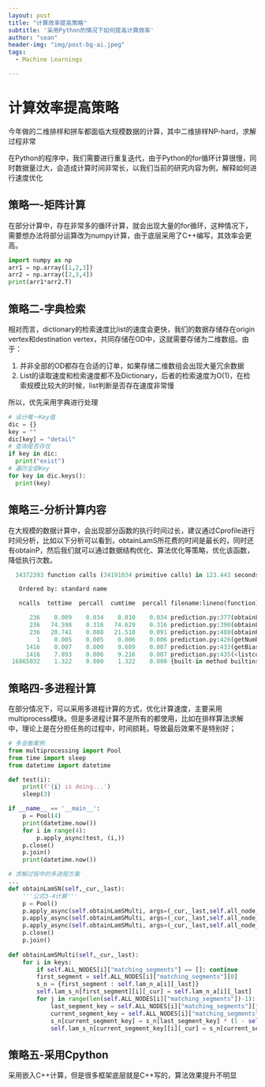 ```yaml
---
layout: post
title: "计算效率提高策略"
subtitle: '采用Python的情况下如何提高计算效率'
author: "sean"
header-img: "img/post-bg-ai.jpeg"
tags:
  - Machine Learnings

---
```


# 计算效率提高策略

今年做的二维排样和拼车都面临大规模数据的计算，其中二维排样NP-hard，求解过程非常

在Python的程序中，我们需要进行重复迭代，由于Python的for循环计算很慢，同时数据量过大，会造成计算时间非常长，以我们当前的研究内容为例，解释如何进行速度优化

## 策略一-矩阵计算

在部分计算中，存在非常多的循环计算，就会出现大量的for循环，这种情况下，需要想办法将部分运算改为numpy计算，由于底层采用了C++编写，其效率会更高。

```python
import numpy as np
arr1 = np.array([1,2,3])
arr2 = np.array([2,3,4])
print(arr1*arr2.T)
```

## 策略二-字典检索

相对而言，dictionary的检索速度比list的速度会更快，我们的数据存储存在origin vertex和destination vertex，共同存储在OD中，这就需要存储为二维数组。由于：

1. 并非全部的OD都存在合适的订单，如果存储二维数组会出现大量冗余数据
2. List的读取速度和检索速度都不及Dictionary，后者的检索速度为O(1)，在检索规模比较大的时候，list判断是否存在速度非常慢

所以，优先采用字典进行处理

```python
# 设计唯一Key值
dic = {}
key = ""
dic[key] = "detail"
# 查询是否存在
if key in dic:
  print("exist")
# 遍历全部Key
for key in dic.keys():
  print(key)
```

## 策略三-分析计算内容

在大规模的数据计算中，会出现部分函数的执行时间过长，建议通过Cprofile进行时间分析，比如以下分析可以看到，obtainLamS所花费的时间是最长的，同时还有obtainP，然后我们就可以通过数据结构优化、算法优化等策略，优化该函数，降低执行次数。

```Python
  34372393 function calls (34191034 primitive calls) in 123.443 seconds

   Ordered by: standard name

   ncalls  tottime  percall  cumtime  percall filename:lineno(function)

      236    8.009    0.034    8.010    0.034 prediction.py:377(obtainLamSDNA)
      236   74.598    0.316   74.629    0.316 prediction.py:390(obtainLamS)
      236   20.741    0.088   21.518    0.091 prediction.py:408(obtainP)
        1    0.005    0.005    0.006    0.006 prediction.py:426(getNumberLamSN)
     1416    0.007    0.000    9.689    0.007 prediction.py:433(getBias)
     1416    7.893    0.006    9.216    0.007 prediction.py:435(<listcomp>)
 16865032    1.322    0.000    1.322    0.000 {built-in method builtins.abs}
```

## 策略四-多进程计算

在部分情况下，可以采用多进程计算的方式，优化计算速度，主要采用multiprocess模块。但是多进程计算不是所有的都使用，比如在排样算法求解中，理论上是在分担任务的过程中，时间损耗，导致最后效果不是特别好；

```python
# 多金衡案例
from multiprocessing import Pool
from time import sleep
from datetime import datetime

def test(i):
    print(f'{i} is doing...')
    sleep(3)

if __name__ == '__main__':
    p = Pool(4)
    print(datetime.now())
    for i in range(4):
        p.apply_async(test, (i,))
    p.close()
    p.join()
    print(datetime.now())
```

```python
# 求解过程中的多进程方案
...
def obtainLamSN(self,_cur,_last):
    '''公式3-4计算'''
    p = Pool()
    p.apply_async(self.obtainLamSMulti, args=(_cur,_last,self.all_node_keys[:int(self.all_node_num/3)],))
    p.apply_async(self.obtainLamSMulti, args=(_cur,_last,self.all_node_keys[int(self.all_node_num/3):int(self.all_node_num*2/3)],))
    p.apply_async(self.obtainLamSMulti, args=(_cur,_last,self.all_node_keys[int(self.all_node_num*2/3):],))
    p.close()
    p.join()
        
def obtainLamSMulti(self,_cur,_last):
    for i in keys:
        if self.ALL_NODES[i]["matching_segments"] == []: continue
        first_segment = self.ALL_NODES[i]["matching_segments"][0]
        s_n = {first_segment : self.lam_n_a[i][_last]}
        self.lam_s_n[first_segment][i][_cur] = self.lam_n_a[i][_last]
        for j in range(len(self.ALL_NODES[i]["matching_segments"])-1):
            last_segment_key = self.ALL_NODES[i]["matching_segments"][j]
            current_segment_key = self.ALL_NODES[i]["matching_segments"][j+1]
            s_n[current_segment_key] = s_n[last_segment_key] * (1 - self.P_s_e[last_segment_key][_last])
            self.lam_s_n[current_segment_key][i][_cur] = s_n[current_segment_key]
```

## 策略五-采用Cpython

采用嵌入C++计算，但是很多框架底层就是C++写的，算法效果提升不明显





